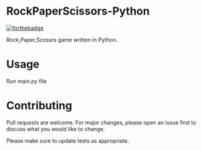 # RockPaperScissors-Python
[![forthebadge](https://forthebadge.com/images/badges/made-with-python.svg)](https://forthebadge.com)

   Rock,Paper,Scossrs game written in Python.

# Usage
   Run main.py file

# Contributing
   Pull requests are welcome. For major changes, please open an issue first to discuss what you would like to change.

   Please make sure to update tests as appropriate.
